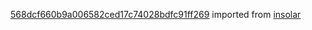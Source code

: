 [568dcf660b9a006582ced17c74028bdfc91ff269](https://github.com/insolar/insolar/commit/568dcf660b9a006582ced17c74028bdfc91ff269) imported from [insolar](https://github.com/insolar/insolar)
